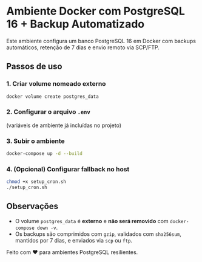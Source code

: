 # Ambiente Docker com PostgreSQL 16 + Backup Automatizado

Este ambiente configura um banco PostgreSQL 16 em Docker com backups automáticos, retenção de 7 dias e envio remoto via SCP/FTP.

## Passos de uso

### 1. Criar volume nomeado externo

```bash
docker volume create postgres_data
```

### 2. Configurar o arquivo `.env`

(variáveis de ambiente já incluídas no projeto)

### 3. Subir o ambiente

```bash
docker-compose up -d --build
```

### 4. (Opcional) Configurar fallback no host

```bash
chmod +x setup_cron.sh
./setup_cron.sh
```

## Observações

- O volume `postgres_data` é **externo** e **não será removido** com `docker-compose down -v`.
- Os backups são comprimidos com `gzip`, validados com `sha256sum`, mantidos por 7 dias, e enviados via `scp` ou `ftp`.

Feito com ❤️ para ambientes PostgreSQL resilientes.
